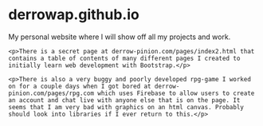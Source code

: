 # derrowap.github.io
<div>
	<p>My personal website where I will show off all my projects and work.</p>

	<p>There is a secret page at derrow-pinion.com/pages/index2.html that contains a table of contents of many different pages I created to initially learn web development with Bootstrap.</p>

	<p>There is also a very buggy and poorly developed rpg-game I worked on for a couple days when I got bored at derrow-pinion.com/pages/rpg.com which uses Firebase to allow users to create an account and chat live with anyone else that is on the page. It seems that I am very bad with graphics on an html canvas. Probably should look into libraries if I ever return to this.</p>
</div>